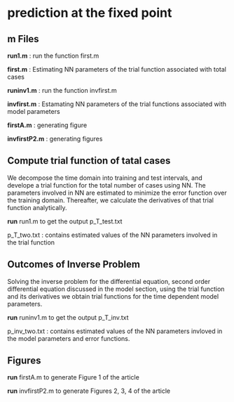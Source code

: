 # prediction at the fixed point



## m Files

**run1.m**  : run the function first.m 

**first.m**  : Estimating NN parameters of the trial function associated with total cases

**runinv1.m**  : run the function invfirst.m

**invfirst.m**  : Estamating NN parameters of the trial functions associated with model parameters

**firstA.m**  : generating figure

**invfirstP2.m** : generating figures



## Compute trial function of tatal cases

We decompose the time domain into training and test intervals, and develope a trial function for the total number
of cases using NN. The parameters involved in NN are estimated to minimize the error function over the training domain.
Thereafter, we calculate the derivatives of that trial function analytically.

**run** run1.m to get the output p_T_test.txt 

p_T_two.txt : contains estimated values of the NN parameters involved in the trial function 



##  Outcomes of Inverse Problem

Solving the inverse problem for the differential equation, second order differential equation discussed in the model section, using the trial function 
and its derivatives we obtain trial functions for the time dependent model parameters.

**run**  runinv1.m to get the output  p_T_inv.txt

p_inv_two.txt : contains estimated values of the NN parameters invloved in the model parameters and error functions.



## Figures

**run** firstA.m to generate Figure 1 of the article

**run** invfirstP2.m to generate Figures 2, 3, 4 of the article
